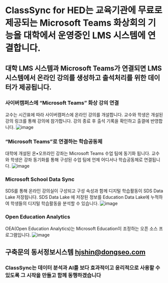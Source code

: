 # ClassSync for HED는 교육기관에 무료로 제공되는 Microsoft Teams 화상회의 기능을 대학에서 운영중인 LMS 시스템에 연결합니다.
## 대학 LMS 시스템과 Microsoft Teams가 연결되면 LMS 시스템에서 온라인 강의를 생성하고 출석처리를 위한 데이터가 제공됩니다.

### 사이버캠퍼스에 “Microsoft Teams” 화상 강의 연결
교수는 시간표에 따라 사이버캠퍼스에 온라인 강의를 개설합니다. 교수와 학생은 개설된 강의 링크를 통해 강의에 참가합니다. 강의 종료 후 출석 기록을 확인하고 출결에 반영합니다.
![image](https://user-images.githubusercontent.com/16409151/217509778-4f2f5c9a-6582-41c7-9aba-333889e688d2.png)

### “Microsoft Teams”로 연결하는 학습공동체
대학에 개설된 온•오프라인 강좌는 Microsoft Teams 수업 팀에 동기화 됩니다. 교수와 학생은 강좌 동기화를 통해 구성된 수업 팀에 언제 어디서나 학습공동체로 연결됩니다.
![image](https://user-images.githubusercontent.com/16409151/217509886-27c8a76c-8922-4fbf-933b-7098db725524.png)

 ### Microsoft School Data Sync
 SDS를 통해 온라인 강의실이 구성되고 구성 속성과 함께 디지털 학습활동이 SDS Data Lake 저장됩니다.
 SDS Data Lake 에 저장된 정보를 Education Data Lake에 누적하여 학생들의 디지털 학습활동을 분석할 수 있습니다.
 ![image](https://user-images.githubusercontent.com/16409151/213898735-81058867-2488-4d8b-a44e-5dad5adb00ef.png)
 
 ### Open Education Analytics
 OEA(Open Education Analytics)는 Microsoft Education이 조정하는 오픈 소스 프로그램입니다.
 ![image](https://user-images.githubusercontent.com/16409151/213896858-f4d6bd35-07ce-45d7-ac30-e7d26c51490b.png)
 
## 구축문의 동서정보시스템 hjshin@dongseo.com
### ClassSync는 데이터 분석과 AI를 보다 효과적이고 윤리적으로 사용할 수 있도록 그 시작을 만들고 함께 동행하겠습니다

